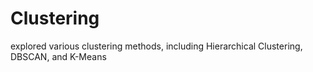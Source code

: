 # Clustering
explored various clustering methods, including Hierarchical Clustering, DBSCAN, and K-Means
